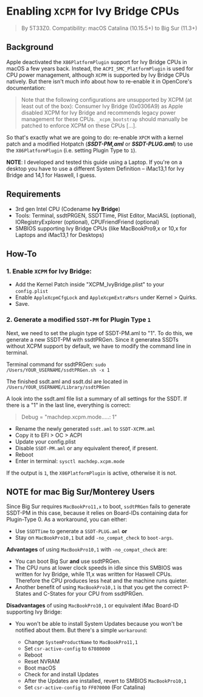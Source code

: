 # Enabling `XCPM` for Ivy Bridge CPUs
> By 5T33Z0. Compatibility: macOS Catalina (10.15.5+) to Big Sur (11.3+)

## Background
Apple deactivated the `X86PlatformPlugin` support for Ivy Bridge CPUs in macOS a few years back. Instead, the `ACPI_SMC_PlatformPlugin` is used for CPU power management, although `XCPM` is supported by Ivy Bridge CPUs natively. But there isn't much info about how to re-enable it in OpenCore's documentation:

>Note that the following configurations are unsupported by XCPM (at least out of the box): Consumer Ivy Bridge (0x0306A9) as Apple disabled XCPM for Ivy Bridge and recommends legacy power management for these CPUs. `_xcpm_bootstrap` should manually be patched to enforce XCPM on these CPUs […].

So that's exactly what we are going to do: re-enable `XPCM` with a kernel patch and a modified Hotpatch (***SSDT-PM,aml*** or ***SSDT-PLUG.aml***) to use the `X86PlatformPlugin` (i.e. setting Plugin Type to `1`).

**NOTE**: I developed and tested this guide using a Laptop. If you're on a desktop you have to use a different System Definition – iMac13,1 for Ivy Bridge and 14,1 for Haswell, I guess.

## Requirements

* 3rd gen Intel CPU (Codename **Ivy Bridge**)
* Tools: Terminal, ssdtPRGEN, SSDTTime, Plist Editor, MaciASL (optional), IORegistryExplorer (optional), CPUFriendFriend (optional)
* SMBIOS supporting Ivy Bridge CPUs (like MacBookPro9,x or 10,x for Laptops and iMac13,1 for Desktops)

## How-To

### 1. Enable `XCPM` for Ivy Bridge:

* Add the Kernel Patch inside "XCPM_IvyBridge.plist" to your `config.plist`
* Enable `AppleXcpmCfgLock` and `AppleXcpmExtraMsrs` under Kernel > Quirks.
* Save.

### 2. Generate a modified `SSDT-PM` for Plugin Type `1`

Next, we need to set the plugin type of SSDT-PM.aml to "1". To do this, we generate a new SSDT-PM with ssdtPRGen. Since it generatea SSDTs without XCPM support by default, we have to modify the command line in terminal.

Terminal command for ssdtPRGen: `sudo /Users/YOUR_USERNAME/ssdtPRGen.sh -x 1`

The finished ssdt.aml and ssdt.dsl are located in `/Users/YOUR_USERNAME/Library/ssdtPRGen`

A look into the ssdt.aml file list a summary of all settings for the SSDT. If there is a "1" in the last line, everything is correct:

> Debug = "machdep.xcpm.mode.....: 1"

- Rename the newly generated `ssdt.aml` to `SSDT-XCPM.aml`
- Copy it to EFI > OC > ACPI
- Update your config.plist
- Disable `SSDT-PM.aml` or any equivalent thereof, if present.
- Reboot
- Enter in terminal: `sysctl machdep.xcpm.mode`

If the output is `1`, the `X86PlatformPlugin` is active, otherwise it is not.

## NOTE for mac Big Sur/Monterey Users
Since Big Sur requires `MacBookPro11,x` to boot, `ssdtPRGen` fails to generate SSDT-PM in this case, because it relies on Board-IDs containing data for Plugin-Type 0. As a workaround, you can either:

* Use `SSDTTime` to generate a `SSDT-PLUG.aml` **or** 
* Stay on `MacBookPro10,1` but add `-no_compat_check` to `boot-args`.

**Advantages** of using `MacBookPro10,1` with `-no_compat_check` are:

- You can boot Big Sur **and** use ssdtPRGen. 
- The CPU runs at lower clock speeds in idle since this SMBIOS was written for Ivy Bridge, while 11,x was written for Haswell CPUs. Therefore the CPU produces less heat and the machine runs quieter.
- Another benefit of using `MacBookPro10,1` is that you get the correct P-States and C-States for your CPU from ssdtPRGen.

**Disadvantages** of using `MacBookPro10,1` or equivalent iMac Board-ID supporting Ivy Bridge: 

- You won't be able to install System Updates because you won't be notified about them. But there's a simple `workaround`:

	- Change `SystemProductName` to `MacBookPro11,1`
 	- Set `csr-active-config` to `67080000`
 	- Reboot
 	- Reset NVRAM
 	- Boot macOS
 	- Check for and install Updates
 	- After the Updates are installed, revert to SMBIOS `MacBookPro10,1`
 	- Set `csr-active-config` to `FF070000` (For Catalina) 
